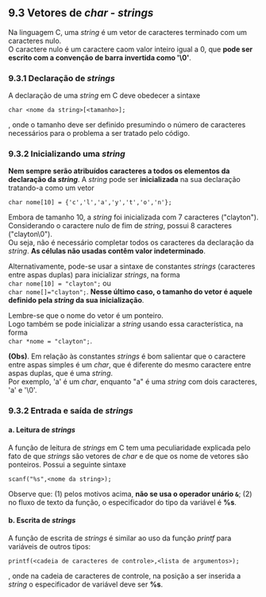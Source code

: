 ## 9.3 Vetores de *char* - *strings*
Na linguagem C, uma *string* é um vetor de caracteres terminado com um caracteres nulo.  
O caractere nulo é um caractere caom valor inteiro igual a 0, que **pode ser escrito com a convenção de barra invertida como '\0'**.  

### 9.3.1 Declaração de *strings*
A declaração de uma *string* em C deve obedecer a sintaxe

```
char <nome da string>[<tamanho>];
```
, onde o tamanho deve ser definido presumindo o número de caracteres necessários para o problema a ser tratado pelo código.   

### 9.3.2 Inicializando uma *string*
**Nem sempre serão atribuídos caracteres a todos os elementos da declaração da *string***. 
A *string* pode ser **inicializada** na sua declaração tratando-a como um vetor 

```
char nome[10] = {'c','l','a','y','t','o','n'};
```
Embora de tamanho 10, a *string* foi inicializada com 7 caracteres ("clayton"). Considerando o caractere nulo de fim de *string*, possui 8 caracteres ("clayton\0").  
Ou seja, não é necessário completar todos os caracteres da declaração da *string*. **As células não usadas contêm valor indeterminado**.  

Alternativamente, pode-se usar a sintaxe de constantes *strings* (caracteres entre aspas duplas) para inicializar *strings*, na forma    
`char nome[10] = "clayton";` ou  
`char nome[]="clayton";`. **Nesse último caso, o tamanho do vetor é aquele definido pela *string* da sua inicialização**.  

Lembre-se que o nome do vetor é um ponteiro.  
Logo também se pode inicializar a *string* usando essa característica, na forma  
`char *nome = "clayton";`.

**(Obs)**. Em relação às constantes *strings* é bom salientar que o caractere entre aspas simples é um *char*, que é diferente do mesmo caractere entre aspas duplas, que é uma *string*.  
Por exemplo, 'a' é um *char*, enquanto "a" é uma *string* com dois caracteres, 'a' e '\0'.

### 9.3.2 Entrada e saída de *strings*
#### a. Leitura de *strings*
A função de leitura de *strings* em C tem uma peculiaridade explicada pelo fato de que *strings* são vetores de *char* e
de que os nome de vetores são ponteiros.
Possui a seguinte sintaxe  

```
scanf("%s",<nome da string>);
```
Observe que:
(1) pelos motivos acima, **não se usa o operador unário `&`**;
(2) no fluxo de texto da função, o especificador do tipo da variável é **%s**.

#### b. Escrita de *strings*
A função de escrita de *strings* é similar ao uso da função *printf* para variáveis de outros tipos:

```
printf(<cadeia de caracteres de controle>,<lista de argumentos>);
```  
, onde na cadeia de caracteres de controle, na posição a ser inserida a *string* o especificador de variável deve ser **%s**.


